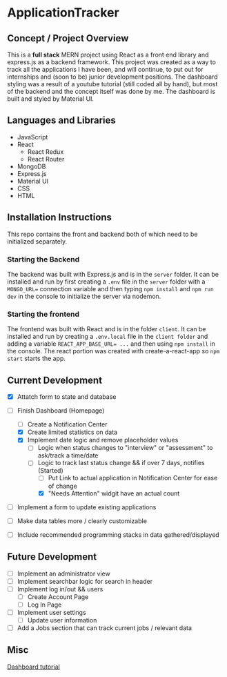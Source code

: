 # ApplicationTracker

## Concept / Project Overview
This is a **full stack** MERN project using React as a front end library and express.js as a backend framework. This project was created as a way to track all the applications I have been, and will continue, to put out for internships and (soon to be) junior development positions. The dashboard styling was a result of a youtube tutorial (still coded all by hand), but most of the backend and the concept itself was done by me. The dashboard is built and styled by Material UI.


## Languages and Libraries
- JavaScript
- React
  - React Redux
  - React Router
- MongoDB
- Express.js
- Material UI
- CSS
- HTML

## Installation Instructions
This repo contains the front and backend both of which need to be initialized separately.

### Starting the Backend
The backend was built with Express.js and is in the `server` folder. It can be installed and run by first creating a `.env` file in the `server` folder with a `MONGO_URL=` connection variable and then typing `npm install` and `npm run dev` in the console to initialize the server via nodemon.

### Starting the frontend
The frontend was built with React and is in the folder `client`. It can be installed and run by creating a `.env.local` file in the `client folder` and adding a variable `REACT_APP_BASE_URL= ...` and then using `npm install` in the console. The react portion was created with create-a-react-app so `npm start` starts the app. 

## Current Development
- [x] Attatch form to state and database
- [ ] Finish Dashboard (Homepage)
  - [ ] Create a Notification Center
  - [x] Create limited statistics on data
  - [x] Implement date logic and remove placeholder values
    - [ ] Logic when status changes to "interview" or "assessment" to ask/track a time/date
    - [ ] Logic to track last status change && if over 7 days, notifies (Started)
      - [ ] Put Link to actual application in Notification Center for ease of change
      - [x] "Needs Attention" widgit have an actual count
- [ ] Implement a form to update existing applications
- [ ] Make data tables more / clearly customizable
- [ ] Include recommended programming stacks in data gathered/displayed


## Future Development
- [ ] Implement an administrator view
- [ ] Implement searchbar logic for search in header
- [ ] Implement log in/out && users
  - [ ] Create Account Page
  - [ ] Log In Page
- [ ] Implement user settings
  - [ ] Update user information
- [ ] Add a Jobs section that can track current jobs / relevant data

## Misc
[Dashboard tutorial](https://www.youtube.com/watch?v=0cPCMIuDk2I)
